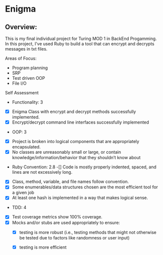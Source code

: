 # Enigma 

## Overview: 
This is my final individual project for Turing MOD 1 in BackEnd Progamming. 
In this project, I've used Ruby to build a tool that can encrypt and decrypts messages in txt files.

Areas of Focus: 
- Program planning 
- SRP 
- Test driven OOP
- File I/O

Self Assessment 
- Functionality: 3
- [x] Enigma Class with encrypt and decrypt methods successfully implemented. 
- [x] Encrypt/decrypt command line interfaces successfully implemented

- OOP: 3
- [x] Project is broken into logical components that are appropriately encapsulated.
- [x] No classes are unreasonably small or large, or contain knowledge/information/behavior that they shouldn’t know about

- Ruby Convention: 2.8
-[] Code is mostly properly indented, spaced, and lines are not excessively long.
- [x] Class, method, variable, and file names follow convention.
- [x] Some enumerables/data structures chosen are the most efficient tool for a given job
- [x] At least one hash is implemented in a way that makes logical sense.

- TDD: 4 
- [x] Test coverage metrics show 100% coverage.
- [x] Mocks and/or stubs are used appropriately to ensure:
   - [x] testing is more robust (i.e., testing methods that might not otherwise be tested due to factors like randomness or user input)
   - [x] testing is more efficient 
 
